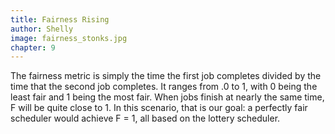 ```yaml
---
title: Fairness Rising
author: Shelly
image: fairness_stonks.jpg
chapter: 9 
---
```

The fairness metric is simply the time the first job completes divided 
by the time that the second job completes. It ranges from .0 to 1, with 0 being the least fair and 1 being the most fair. When jobs finish at nearly the same time, F will be quite close to 1.
In this scenario, that is our goal: a perfectly fair scheduler would achieve
F = 1, all based on the lottery scheduler. 